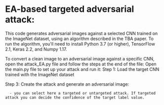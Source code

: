 # EA-based targeted adversarial attack:
This code generates adversarial images against a selected CNN trained on the ImageNet dataset, using an algorithm described in the TBA paper. To run the algorithm, you'll need to install Python 3.7 (or higher), TensorFlow 2.1, Keras 2.2, and Numpy 1.17.

To convert a clean image to an adversarial image against a specific CNN, open the attack_EA.py file and follow the steps at the end of the file:
Open the main.py file to set up your attack and run it:
Step 1: Load the target CNN trained with the ImageNet dataset



Step 3: Create the attack and generate an adversarial image:

      - you can select here a targeted or untargeted attack. If targeted attack you can decide the confidence of the target label value.


